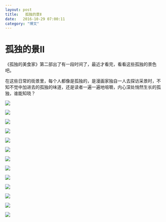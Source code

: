 ```yaml
---
layout: post
title:   孤独的景Ⅱ
date:   2016-10-29 07:00:11
category: "博文"
---
```

# 孤独的景Ⅱ

《孤独的美食家》第二部出了有一段时间了，最近才看完，看看这些孤独的景色吧。

在这些日常的街景里，每个人都像是孤独的，是漫画家独自一人去探访采景时，不知不觉中加进去的孤独的味道，还是读者一遍一遍地咀嚼，内心深处悄然生长的孤独，谁能知晓？

![](http://7xoc51.com1.z0.glb.clouddn.com/%E7%AC%AC%E4%BA%8C%E9%83%A8%20%E5%AD%A4%E7%8B%AC%E7%9A%84%E7%BE%8E%E9%A3%9F%E5%AE%B6%201.png)

![](http://7xoc51.com1.z0.glb.clouddn.com/%E7%AC%AC%E4%BA%8C%E9%83%A8%20%E5%AD%A4%E7%8B%AC%E7%9A%84%E7%BE%8E%E9%A3%9F%E5%AE%B6%2010.png)

![](http://7xoc51.com1.z0.glb.clouddn.com/%E7%AC%AC%E4%BA%8C%E9%83%A8%20%E5%AD%A4%E7%8B%AC%E7%9A%84%E7%BE%8E%E9%A3%9F%E5%AE%B6%2011.png)

![](http://7xoc51.com1.z0.glb.clouddn.com/%E7%AC%AC%E4%BA%8C%E9%83%A8%20%E5%AD%A4%E7%8B%AC%E7%9A%84%E7%BE%8E%E9%A3%9F%E5%AE%B6%2012.png)

![](http://7xoc51.com1.z0.glb.clouddn.com/%E7%AC%AC%E4%BA%8C%E9%83%A8%20%E5%AD%A4%E7%8B%AC%E7%9A%84%E7%BE%8E%E9%A3%9F%E5%AE%B6%2013.png)

![](http://7xoc51.com1.z0.glb.clouddn.com/%E7%AC%AC%E4%BA%8C%E9%83%A8%20%E5%AD%A4%E7%8B%AC%E7%9A%84%E7%BE%8E%E9%A3%9F%E5%AE%B6%202.png)

![](http://7xoc51.com1.z0.glb.clouddn.com/%E7%AC%AC%E4%BA%8C%E9%83%A8%20%E5%AD%A4%E7%8B%AC%E7%9A%84%E7%BE%8E%E9%A3%9F%E5%AE%B6%203.png)

![](http://7xoc51.com1.z0.glb.clouddn.com/%E7%AC%AC%E4%BA%8C%E9%83%A8%20%E5%AD%A4%E7%8B%AC%E7%9A%84%E7%BE%8E%E9%A3%9F%E5%AE%B6%204.png)

![](http://7xoc51.com1.z0.glb.clouddn.com/%E7%AC%AC%E4%BA%8C%E9%83%A8%20%E5%AD%A4%E7%8B%AC%E7%9A%84%E7%BE%8E%E9%A3%9F%E5%AE%B6%205.png)

![](http://7xoc51.com1.z0.glb.clouddn.com/%E7%AC%AC%E4%BA%8C%E9%83%A8%20%E5%AD%A4%E7%8B%AC%E7%9A%84%E7%BE%8E%E9%A3%9F%E5%AE%B6%206.png)

![](http://7xoc51.com1.z0.glb.clouddn.com/%E7%AC%AC%E4%BA%8C%E9%83%A8%20%E5%AD%A4%E7%8B%AC%E7%9A%84%E7%BE%8E%E9%A3%9F%E5%AE%B6%207.png)

![](http://7xoc51.com1.z0.glb.clouddn.com/%E7%AC%AC%E4%BA%8C%E9%83%A8%20%E5%AD%A4%E7%8B%AC%E7%9A%84%E7%BE%8E%E9%A3%9F%E5%AE%B6%208.png)

![](http://7xoc51.com1.z0.glb.clouddn.com/%E7%AC%AC%E4%BA%8C%E9%83%A8%20%E5%AD%A4%E7%8B%AC%E7%9A%84%E7%BE%8E%E9%A3%9F%E5%AE%B6%209.png)